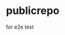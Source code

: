 # publicrepo
for e2e test



































































































































































































































































































































































































































































































































































































































































































































































































































































































































































































































































































